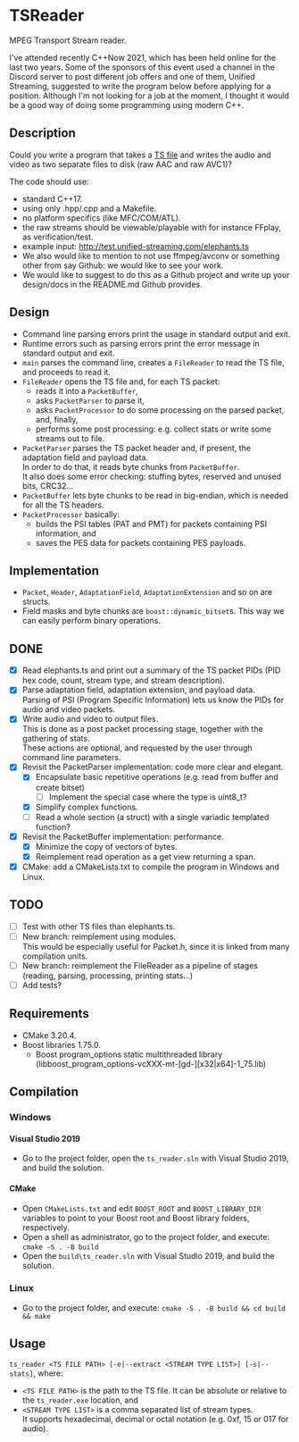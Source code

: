 # TSReader
MPEG Transport Stream reader.

I've attended recently C\+\+Now 2021, which has been held online for the last two years.
Some of the sponsors of this event used a channel in the Discord server to post different job offers and one of them, Unified Streaming, suggested to write the program below before applying for a position.
Although I'm not looking for a job at the moment, I thought it would be a good way of doing some programming using modern C\+\+.

## Description

Could you write a program that takes a [TS file](http://en.wikipedia.org/wiki/MPEG_transport_stream) and writes the audio and video as two separate files to disk (raw AAC and raw AVC1)?

The code should use:
- standard C\+\+17.
- using only .hpp/.cpp and a Makefile.
- no platform specifics (like MFC/COM/ATL).
- the raw streams should be viewable/playable with for instance FFplay, as verification/test.
- example input: http://test.unified-streaming.com/elephants.ts
- We also would like to mention to not use ffmpeg/avconv or something other from say Github: we would like to see your work.
- We would like to suggest to do this as a Github project and write up your design/docs in the README.md Github provides.

## Design

- Command line parsing errors print the usage in standard output and exit.
- Runtime errors such as parsing errors print the error message in standard output and exit.
- `main` parses the command line, creates a `FileReader` to read the TS file, and proceeds to read it.
- `FileReader` opens the TS file and, for each TS packet:
  - reads it into a `PacketBuffer`,
  - asks `PacketParser` to parse it,
  - asks `PacketProcessor` to do some processing on the parsed packet, and, finally,
  - performs some post processing: e.g. collect stats or write some streams out to file.
- `PacketParser` parses the TS packet header and, if present, the adaptation field and payload data.<br/>
    In order to do that, it reads byte chunks from `PacketBuffer`.<br/>
    It also does some error checking: stuffing bytes, reserved and unused bits, CRC32...
- `PacketBuffer` lets byte chunks to be read in big-endian, which is needed for all the TS headers.
- `PacketProcessor` basically:
  - builds the PSI tables (PAT and PMT) for packets containing PSI information, and
  - saves the PES data for packets containing PES payloads.

## Implementation

- `Packet`, `Header`, `AdaptationField`, `AdaptationExtension` and so on are structs.
- Field masks and byte chunks are `boost::dynamic_bitset`s. This way we can easily perform binary operations.

## DONE

- [X] Read elephants.ts and print out a summary of the TS packet PIDs (PID hex code, count, stream type, and stream description).
- [X] Parse adaptation field, adaptation extension, and payload data.<br/>
    Parsing of PSI (Program Specific Information) lets us know the PIDs for audio and video packets.
- [X] Write audio and video to output files.<br/>
    This is done as a post packet processing stage, together with the gathering of stats.<br/>
    These actions are optional, and requested by the user through command line parameters.
- [X] Revisit the PacketParser implementation: code more clear and elegant.
  - [X] Encapsulate basic repetitive operations (e.g. read from buffer and create bitset)
    - [ ] Implement the special case where the type is uint8_t?
  - [X] Simplify complex functions.
  - [ ] Read a whole section (a struct) with a single variadic templated function?
- [X] Revisit the PacketBuffer implementation: performance.
  - [X] Minimize the copy of vectors of bytes.
  - [X] Reimplement read operation as a get view returning a span.
- [X] CMake: add a CMakeLists.txt to compile the program in Windows and Linux.

## TODO

- [ ] Test with other TS files than elephants.ts.
- [ ] New branch: reimplement using modules.<br/>
    This would be especially useful for Packet.h, since it is linked from many compilation units.
- [ ] New branch: reimplement the FileReader as a pipeline of stages (reading, parsing, processing, printing stats...)
- [ ] Add tests?

## Requirements

- CMake 3.20.4.
- Boost libraries 1.75.0.
  - Boost program_options static multithreaded library (libboost_program_options-vcXXX-mt-[gd-][x32|x64]-1_75.lib)

## Compilation

### Windows

#### Visual Studio 2019

- Go to the project folder, open the `ts_reader.sln` with Visual Studio 2019, and build the solution.

#### CMake

- Open `CMakeLists.txt` and edit `BOOST_ROOT` and `BOOST_LIBRARY_DIR` variables to point to your Boost root and Boost library folders, respectively.
- Open a shell as administrator, go to the project folder, and execute: `cmake -S . -B build`
- Open the `build\ts_reader.sln` with Visual Studio 2019, and build the solution.

### Linux

- Go to the project folder, and execute: `cmake -S . -B build && cd build && make`

## Usage

`ts_reader <TS FILE PATH> [-e|--extract <STREAM TYPE LIST>] [-s|--stats]`, where:<br/>
- `<TS FILE PATH>` is the path to the TS file. It can be absolute or relative to the `ts_reader.exe` location, and
- `<STREAM TYPE LIST>` is a comma separated list of stream types.<br/>
    It supports hexadecimal, decimal or octal notation (e.g. 0xf, 15 or 017 for audio).
